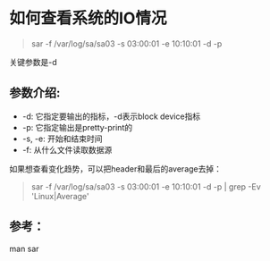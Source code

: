 # 如何查看系统的IO情况

> sar -f /var/log/sa/sa03 -s 03:00:01 -e 10:10:01 -d -p 

关键参数是-d

## 参数介绍: 
* -d: 它指定要输出的指标，-d表示block device指标
* -p: 它指定输出是pretty-print的
* -s, -e: 开始和结束时间
* -f: 从什么文件读取数据源

如果想查看变化趋势，可以把header和最后的average去掉：
> sar -f /var/log/sa/sa03 -s 03:00:01 -e 10:10:01 -d -p | grep -Ev 'Linux|Average'

## 参考：
man sar
